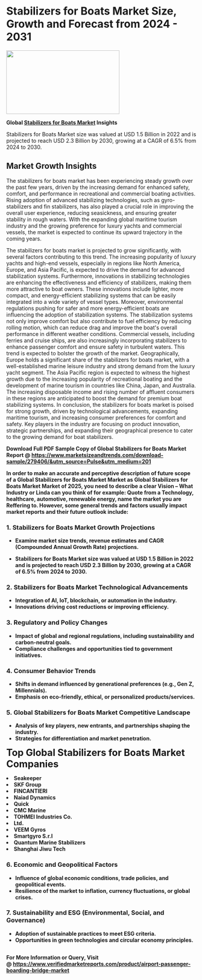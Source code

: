 <H1>Stabilizers for Boats Market Size, Growth and Forecast from 2024 - 2031</H1><img class="aligncenter size-medium wp-image-584254" src="https://thirdeyenews.in/wp-content/uploads/2024/09/Global-Market-Research-300x168.jpeg" alt="" width="300" height="168" /><p><strong>Global&nbsp;<a href="https://www.marketsizeandtrends.com/download-sample/279406/&amp;utm_source=Pulse&amp;utm_medium=201">Stabilizers for Boats Market</a> Insights</strong></p><p>Stabilizers for Boats Market size was valued at USD 1.5 Billion in 2022 and is projected to reach USD 2.3 Billion by 2030, growing at a CAGR of 6.5% from 2024 to 2030.</p><p><h2>Market Growth Insights</h2> <p>The stabilizers for boats market has been experiencing steady growth over the past few years, driven by the increasing demand for enhanced safety, comfort, and performance in recreational and commercial boating activities. Rising adoption of advanced stabilizing technologies, such as gyro-stabilizers and fin stabilizers, has also played a crucial role in improving the overall user experience, reducing seasickness, and ensuring greater stability in rough waters. With the expanding global maritime tourism industry and the growing preference for luxury yachts and commercial vessels, the market is expected to continue its upward trajectory in the coming years.</p> <p><strong></strong></p> <p>The stabilizers for boats market is projected to grow significantly, with several factors contributing to this trend. The increasing popularity of luxury yachts and high-end vessels, especially in regions like North America, Europe, and Asia Pacific, is expected to drive the demand for advanced stabilization systems. Furthermore, innovations in stabilizing technologies are enhancing the effectiveness and efficiency of stabilizers, making them more attractive to boat owners. These innovations include lighter, more compact, and energy-efficient stabilizing systems that can be easily integrated into a wide variety of vessel types. Moreover, environmental regulations pushing for safer and more energy-efficient boats are influencing the adoption of stabilization systems. The stabilization systems not only improve comfort but also contribute to fuel efficiency by reducing rolling motion, which can reduce drag and improve the boat's overall performance in different weather conditions. Commercial vessels, including ferries and cruise ships, are also increasingly incorporating stabilizers to enhance passenger comfort and ensure safety in turbulent waters. This trend is expected to bolster the growth of the market. Geographically, Europe holds a significant share of the stabilizers for boats market, with a well-established marine leisure industry and strong demand from the luxury yacht segment. The Asia Pacific region is expected to witness the highest growth due to the increasing popularity of recreational boating and the development of marine tourism in countries like China, Japan, and Australia. The increasing disposable income and rising number of affluent consumers in these regions are anticipated to boost the demand for premium boat stabilizing systems. In conclusion, the stabilizers for boats market is poised for strong growth, driven by technological advancements, expanding maritime tourism, and increasing consumer preferences for comfort and safety. Key players in the industry are focusing on product innovation, strategic partnerships, and expanding their geographical presence to cater to the growing demand for boat stabilizers.</p> <p><strong></p><p><span class=""><strong>Download Full PDF Sample Copy of Global Stabilizers for Boats Market Report</strong> @ <a href="https://www.marketsizeandtrends.com/download-sample/279406/&amp;utm_source=Pulse&amp;utm_medium=201" target="_blank">https://www.marketsizeandtrends.com/download-sample/279406/&amp;utm_source=Pulse&amp;utm_medium=201</a></span></p><p>In order to make an accurate and perceptive description of future scope of a Global&nbsp;Stabilizers for Boats Market Market as Global&nbsp;Stabilizers for Boats Market Market of 2025, you need to describe a clear Vision &ndash; What Industry or Linda can you think of for example: Quote from a Technology, healthcare, automotive, renewable energy, name the market you are Reffering to. However, some general trends and factors usually impact market reports and their future outlook include:</p><h3>1.&nbsp;<strong>Stabilizers for Boats Market Growth Projections</strong></h3><ul><li>Examine market size trends, revenue estimates and CAGR (Compounded Annual Growth Rate) projections.</li><li><p>Stabilizers for Boats Market size was valued at USD 1.5 Billion in 2022 and is projected to reach USD 2.3 Billion by 2030, growing at a CAGR of 6.5% from 2024 to 2030.</p></li></ul><h3>2.&nbsp;<strong>Stabilizers for Boats Market Technological Advancements</strong></h3><ul><li>Integration of AI, IoT, blockchain, or automation in the industry.</li><li>Innovations driving cost reductions or improving efficiency.</li></ul><h3>3.&nbsp;<strong>Regulatory and Policy Changes</strong></h3><ul><li>Impact of global and regional regulations, including sustainability and carbon-neutral goals.</li><li>Compliance challenges and opportunities tied to government initiatives.</li></ul><h3>4.&nbsp;<strong>Consumer Behavior Trends</strong></h3><ul><li>Shifts in demand influenced by generational preferences (e.g., Gen Z, Millennials).</li><li>Emphasis on eco-friendly, ethical, or personalized products/services.</li></ul><h3>5.&nbsp;<strong>Global Stabilizers for Boats Market Competitive Landscape</strong></h3><ul><li>Analysis of key players, new entrants, and partnerships shaping the industry.</li><li>Strategies for differentiation and market penetration.</li></ul><p data-pm-slice="1 1 []"><span style="color: inherit; font-family: inherit; font-size: 25px;">Top Global Stabilizers for Boats Market Companies</span></p><div class="" data-test-id=""><p><li>Seakeeper</li><li> SKF Group</li><li> FINCANTIERI</li><li> Naiad Dynamics</li><li> Quick</li><li> CMC Marine</li><li> TOHMEI Industries Co.</li><li> Ltd.</li><li> VEEM Gyros</li><li> Smartgyro S.r.l</li><li> Quantum Marine Stabilizers</li><li> Shanghai Jiwu Tech</li></p></div><h3>6.&nbsp;<strong>Economic and Geopolitical Factors</strong></h3><ul><li>Influence of global economic conditions, trade policies, and geopolitical events.</li><li>Resilience of the market to inflation, currency fluctuations, or global crises.</li></ul><h3>7.&nbsp;<strong>Sustainability and ESG (Environmental, Social, and Governance)</strong></h3><ul><li>Adoption of sustainable practices to meet ESG criteria.</li><li>Opportunities in green technologies and circular economy principles.</li></ul><h2><strong style="font-size: 14px;">For More Information or Query, Visit @&nbsp;</strong><a style="background-color: #ffffff; font-size: 14px;" href="https://www.marketsizeandtrends.com/report/stabilizers-for-boats-market/" target="_blank">https://www.verifiedmarketreports.com/product/airport-passenger-boarding-bridge-market</a></h2>